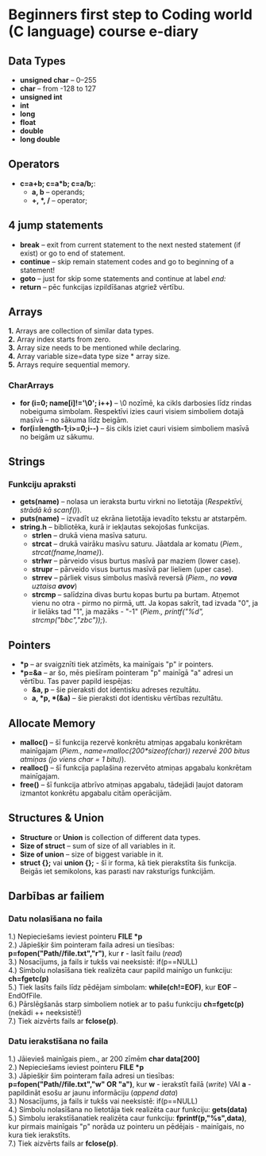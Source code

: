 # Beginners first step to Coding world (C language) course e-diary

## Data Types
- **unsigned char** – 0–255  
- **char** – from -128 to 127  
- **unsigned int**  
- **int**  
- **long**  
- **float**  
- **double**  
- **long double**  

## Operators
- **c=a+b; c=a\*b; c=a/b;**:
  - **a, b** – operands;  
  - **+, \*, /** – operator;  
  
## 4 jump statements
- **break** – exit from current statement to the next nested statement (if exist) or go to end of statement.  
- **continue** – skip remain statement codes and go to beginning of a statement!  
- **goto** – just for skip some statements and continue at label *end:*
- **return** – pēc funkcijas izpildīšanas atgriež vērtību.  

## Arrays
**1.** Arrays are collection of similar data types.  
**2.** Array index starts from zero.  
**3.** Array size needs to be mentioned while declaring.  
**4.** Array variable size=data type size * array size.  
**5.** Arrays require sequential memory.  

### CharArrays
- **for (i=0; name[i]!='\0'; i++)** – \0 nozīmē, ka cikls darbosies līdz rindas nobeiguma simbolam. Respektīvi izies cauri visiem simboliem dotajā masīvā – no sākuma līdz beigām.  
- **for(i=length-1;i>=0;i--)** – šis cikls iziet cauri visiem simboliem masīvā no beigām uz sākumu.  

## Strings
### Funkciju apraksti
- **gets(name)** – nolasa un ieraksta burtu virkni no lietotāja (*Respektīvi, strādā kā scanf()*).  
- **puts(name)** – izvadīt uz ekrāna lietotāja ievadīto tekstu ar atstarpēm.  
- **string.h** – bibliotēka, kurā ir iekļautas sekojošas funkcijas.  
  - **strlen** – drukā viena masīva saturu.  
  - **strcat** – drukā vairāku masīvu saturu. Jāatdala ar komatu (*Piem., strcat(fname,lname)*).  
  - **strlwr** – pārveido visus burtus masīvā par maziem (lower case).  
  - **strupr** – pārveido visus burtus masīvā par lieliem (uper case).  
  - **strrev** – pārliek visus simbolus masīvā reversā (*Piem., no **vova** uztaisa **avov***)  
  - **strcmp** – salīdzina divas burtu kopas burtu pa burtam. Atņemot vienu no otra - pirmo no pirmā, utt. Ja kopas sakrīt, tad izvada "0", ja ir lielāks tad "1", ja mazāks - "-1" (*Piem., printf("%d", strcmp("bbc","zbc"));*).  
  
## Pointers
- **\*p** – ar svaigznīti tiek atzīmēts, ka mainīgais "p" ir pointers.  
- **\*p=&a** – ar šo, mēs piešīram pointeram "p" mainīgā "a" adresi un vērtību.
  Tas paver papild iespējas:  
  - **&a, p** – šie pieraksti dot identisku adreses rezultātu.  
  - **a, \*p, \*(&a)**  – šie pieraksti dot identisku vērtības rezultātu.  

## Allocate Memory
- **malloc()** – šī funkcija rezervē konkrētu atmiņas apgabalu konkrētam mainīgajam (*Piem., name=malloc(200\*sizeof(char)) rezervē 200 bitus atmiņas (jo viens char = 1 bitu)*).  
- **realloc()** – šī funkcija paplašina rezervēto atmiņas apgabalu konkrētam mainīgajam.  
- **free()** – šī funkcija atbrīvo atmiņas apgabalu, tādejādi ļaujot datoram izmantot konkrētu apgabalu citām operācijām.  

## Structures & Union  
- **Structure** or **Union** is collection of different data types.  
- **Size of struct** – sum of size of all variables in it.  
- **Size of union** – size of biggest variable in it.  
- **struct {};** vai **union {};** - šī ir forma, kā tiek pierakstīta šis funkcija. Beigās iet semikolons, kas parasti nav raksturīgs funkcijām.  
## Darbības ar failiem  
### Datu nolasīšana no faila  
1.) Nepieciešams ieviest pointeru **FILE \*p**  
2.) Jāpiešķir šim pointeram faila adresi un tiesības: **p=fopen("Path//file.txt","r")**, kur **r** - lasīt failu (*read*)  
3.) Nosacījums, ja fails ir tukšs vai neeksistē: if(p==NULL)  
4.) Simbolu nolasīšana tiek realizēta caur papild mainīgo un funkciju: **ch=fgetc(p)**  
5.) Tiek lasīts fails līdz pēdējam simbolam: **while(ch!=EOF)**, kur **EOF** – EndOfFile.  
6.) Pārslēgšanās starp simboliem notiek ar to pašu funkciju **ch=fgetc(p)** (nekādi ++ neeksistē!)  
7.) Tiek aizvērts fails ar **fclose(p)**.  
### Datu ierakstīšana no faila  
1.) Jāievieš mainīgais piem., ar 200 zīmēm **char data\[200\]**  
2.) Nepieciešams ieviest pointeru **FILE \*p**  
3.) Jāpiešķir šim pointeram faila adresi un tiesības: **p=fopen("Path//file.txt","w" OR "a")**, kur **w** - ierakstīt failā (*write*) VAI **a** - papildināt esošu ar jaunu informāciju (*append data*)  
3.) Nosacījums, ja fails ir tukšs vai neeksistē: if(p==NULL)  
4.) Simbolu nolasīšana no lietotāja tiek realizēta caur funkciju: **gets(data)**  
5.) Simbolu ierakstīšanatiek realizēta caur funkciju: **fprintf(p,"%s",data)**, kur pirmais mainīgais "p" norāda uz pointeru un pēdējais -   mainīgais, no kura tiek ierakstīts.  
7.) Tiek aizvērts fails ar **fclose(p)**.  
